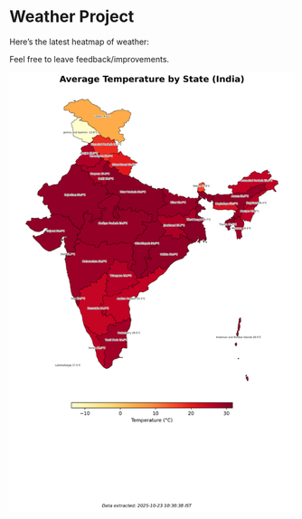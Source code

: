 # Weather Project

Here’s the latest heatmap of weather:

Feel free to leave feedback/improvements.

![India Heatmap](docs/assets/india_heatmap.png?v=F9B678)
